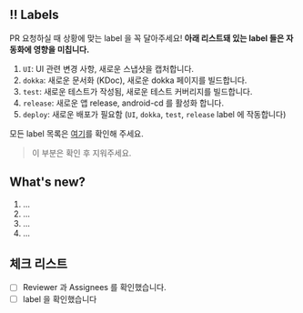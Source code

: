 ## ‼️ Labels

PR 요청하실 때 상황에 맞는 label 을 꼭 달아주세요! **아래 리스트돼 있는 label 들은 자동화에 영향을 미칩니다.**

1. `UI`: UI 관련 변경 사항, 새로운 스냅샷을 캡처합니다.
2. `dokka`: 새로운 문서화 (KDoc), 새로운 dokka 페이지를 빌드합니다.
3. `test`: 새로운 테스트가 작성됨, 새로운 테스트 커버리지를 빌드합니다.
4. `release`: 새로운 앱 release, android-cd 를 활성화 합니다.
5. `deploy`: 새로운 배포가 필요함 (`UI`, `dokka`, `test`, `release` label 에 작동합니다)

모든 label 목록은 [여기](https://github.com/sungbinland/duckie-quack-quack/labels)를 확인해 주세요.

> 이 부분은 확인 후 지워주세요.

## What's new?

1. ...
2. ...
3. ...
4. ...

## 체크 리스트
- [ ] Reviewer 과 Assignees 를 확인했습니다.
- [ ] label 을 확인했습니다

